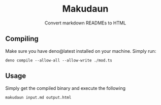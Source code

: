 <p align="center"><h1 align="center">Makudaun</h1></p>
<p align="center">Convert markdown READMEs to HTML</p>

## Compiling

Make sure you have deno@latest installed on your machine. Simply run:

```shell
deno compile --allow-all --allow-write ./mod.ts
```

## Usage

Simply get the compiled binary and execute the following

```shell
makudaun input.md output.html
```
